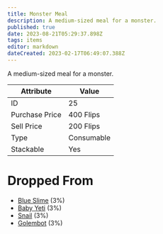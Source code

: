 ```yaml
---
title: Monster Meal
description: A medium-sized meal for a monster.
published: true
date: 2023-08-21T05:29:37.898Z
tags: items
editor: markdown
dateCreated: 2023-02-17T06:49:07.388Z
---
```


A medium-sized meal for a monster.

|Attribute|Value|
|-|-|
|ID|25|
|Purchase Price|400 Flips|
|Sell Price|200 Flips|
|Type|Consumable|
|Stackable|Yes|


# Dropped From
 * [Blue Slime](/monsters/blue-slime) (3%)
 * [Baby Yeti](/monsters/baby-yeti) (3%)
 * [Snail](/monsters/snail) (3%)
 * [Golembot](/monsters/golembot) (3%)

